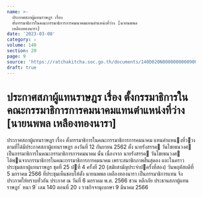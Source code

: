 ```yaml
---
name: >-
  ประกาศสภาผู้แทนราษฎร เรื่อง
  ตั้งกรรมาธิการในคณะกรรมาธิการการคมนาคมแทนตำแหน่งที่ว่าง [นายนพพล
  เหลืองทองนารา]
date: '2023-03-08'
category: ง
volume: 140
section: 20
page: 9
source: 'https://ratchakitcha.soc.go.th/documents/140D020N0000000000900.pdf'
draft: true
---
```


# ประกาศสภาผู้แทนราษฎร เรื่อง ตั้งกรรมาธิการในคณะกรรมาธิการการคมนาคมแทนตำแหน่งที่ว่าง [นายนพพล เหลืองทองนารา]

ประกาศสภาผู้แทนราษฎร เรื่อง ตั้งกรรมาธิการในคณะกรรมาธิการการคมนาคม แทนตําแหนงที่วาง ตามที่ได้มีประกาศสภาผู้แทนราษฎร ลงวันที่ 12 กันยายน 2562 ตั้ง นายรังสรรค วันไชยธนวงศ เป็นกรรมาธิการในคณะกรรมาธิการการคมนาคม นั้น เนื่องจาก นายรังสรรค วันไชยธนวงศ ได้พนจากกรรมาธิการในคณะกรรมาธิการการคมนาคม เพราะสมาชิกภาพสิ้นสุดลง และในคราวประชุมสภาผู้แทนราษฎร ชุดที่ 25 ปที่ 4 ครั้งที่ 20 (สมัยสามัญประจําปครั้งที่สอง) วันพฤหัสบดีที่ 5 มกราคม 2566 ที่ประชุมเห็นชอบให้ตั้ง นายนพพล เหลืองทองนารา เป็นกรรมาธิการแทน จึงประกาศให้ทราบทั่วกัน ประกาศ ณ วันที่ 6 มกราคม พ.ศ. 2566 ชวน หลีกภัย ประธานสภาผู้แทนราษฎร ้ หนา 9 ่ เลม 140 ตอนที่ 20 ง ราชกิจจานุเบกษา 9 มีนาคม 2566
